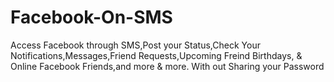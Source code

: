 Facebook-On-SMS
===============

Access Facebook through SMS,Post your Status,Check Your Notifications,Messages,Friend Requests,Upcoming Freind Birthdays, &amp; Online Facebook Friends,and more &amp; more. With out Sharing your Password

